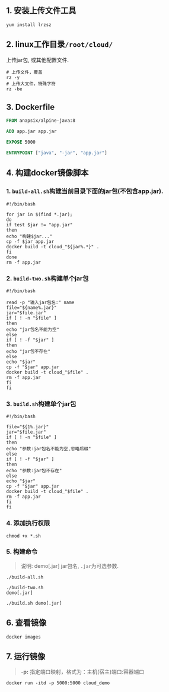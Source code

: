 ## 1. 安装上传文件工具

```shell
yum install lrzsz
```

## 2. linux工作目录`/root/cloud/`

上传jar包, 或其他配置文件.

```shell
# 上传文件，覆盖
rz -y
# 上传大文件，特殊字符
rz -be
```

## 3. Dockerfile

```dockerfile
FROM anapsix/alpine-java:8

ADD app.jar app.jar

EXPOSE 5000

ENTRYPOINT ["java", "-jar", "app.jar"]
```


## 4. 构建docker镜像脚本

### 1. `build-all.sh`构建当前目录下面的jar包(不包含app.jar).

```shell
#!/bin/bash

for jar in $(find *.jar);
do
if test $jar != "app.jar"
then
echo "构建$jar..."
cp -f $jar app.jar
docker build -t cloud_"${jar%.*}" . 
fi
done
rm -f app.jar
```

### 2. `build-two.sh`构建单个jar包

```shell
#!/bin/bash

read -p "输入jar包名:" name
file="${name%.jar}"
jar="$file.jar"
if [ ! -n "$file" ]
then
echo "jar包名不能为空"
else
if [ ! -f "$jar" ]
then
echo "jar包不存在"
else
echo "$jar"
cp -f "$jar" app.jar
docker build -t cloud_"$file" . 
rm -f app.jar
fi
fi
```

### 3. `build.sh`构建单个jar包

```shell
#!/bin/bash

file="${1%.jar}"
jar="$file.jar"
if [ ! -n "$file" ]
then
echo "参数:jar包名不能为空,忽略后缀"
else
if [ ! -f "$jar" ]
then
echo "参数:jar包不存在"
else
echo "$jar"
cp -f "$jar" app.jar
docker build -t cloud_"$file" . 
rm -f app.jar
fi
fi
```

### 4. 添加执行权限

```shell
chmod +x *.sh
```

### 5. 构建命令

>  说明: demo[.jar] jar包名, `.jar`为可选参数.

```shell
./build-all.sh

./build-two.sh
demo[.jar]

./build.sh demo[.jar]
```

## 6. 查看镜像

```shell
docker images
```

## 7. 运行镜像

>  **-p:** 指定端口映射，格式为：主机(宿主)端口:容器端口

```shell
docker run -itd -p 5000:5000 cloud_demo
```

